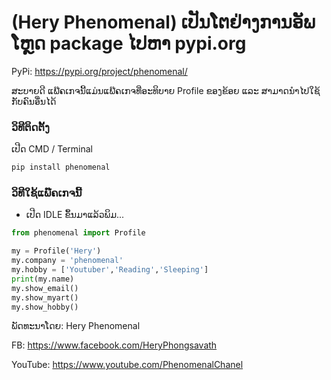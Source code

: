 # (Hery Phenomenal) ເປັນໂຕຢ່າງການອັພໂຫຼດ package ໄປຫາ  pypi.org

PyPi: https://pypi.org/project/phenomenal/

ສະບາຍດີ ແພ໊ຄເກຈນີ້ແມ່ນແພ໊ຄເກຈທີ່ອະທິບາຍ Profile ຂອງຂ້ອຍ ແລະ ສາມາດນຳໄປໃຊ້ກັບຄົນອື່ນໄດ້

### ວິທີຕິດຕັ້ງ

ເປີດ CMD / Terminal

```python
pip install phenomenal
```

### ວິທີໃຊ້ແພ໊ຄເກຈນີ້

- ເປີດ IDLE ຂຶ້ນມາແລ້ວພິມ...

```python
from phenomenal import Profile

my = Profile('Hery')
my.company = 'phenomenal'
my.hobby = ['Youtuber','Reading','Sleeping']
print(my.name)
my.show_email()
my.show_myart()
my.show_hobby()

```

ພັດທະນາໂດຍ: Hery Phenomenal

FB: https://www.facebook.com/HeryPhongsavath

YouTube: https://www.youtube.com/PhenomenalChanel